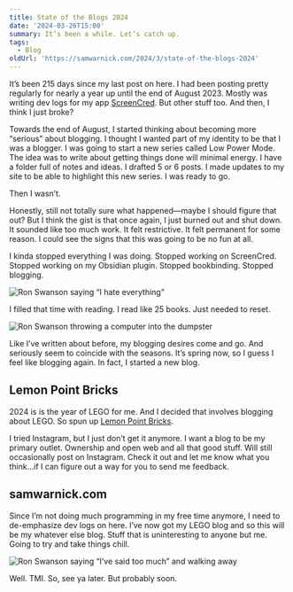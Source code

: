 ```yaml
---
title: State of the Blogs 2024
date: '2024-03-26T15:00'
summary: It’s been a while. Let’s catch up.
tags:
  - Blog
oldUrl: 'https://samwarnick.com/2024/3/state-of-the-blogs-2024'
---
```


It’s been 215 days since my last post on here. I had been posting pretty regularly for nearly a year up until the end of August 2023. Mostly was writing dev logs for my app [ScreenCred](https://screencred.app). But other stuff too. And then, I think I just broke?

Towards the end of August, I started thinking about becoming more “serious” about blogging. I thought I wanted part of my identity to be that I was a blogger. I was going to start a new series called Low Power Mode. The idea was to write about getting things done will minimal energy. I have a folder full of notes and ideas. I drafted 5 or 6 posts. I made updates to my site to be able to highlight this new series. I was ready to go.

Then I wasn’t.

Honestly, still not totally sure what happened—maybe I should figure that out? But I think the gist is that once again, I just burned out and shut down. It sounded like too much work. It felt restrictive. It felt permanent for some reason. I could see the signs that this was going to be no fun at all.

I kinda stopped everything I was doing. Stopped working on ScreenCred. Stopped working on my Obsidian plugin. Stopped bookbinding. Stopped blogging.

![Ron Swanson saying “I hate everything”](https://media.giphy.com/media/oWQixIs5FcHIs/giphy.gif?cid=ecf05e47su2xtzvnghnbyun2v5iwxpl6rtcyrj2gdehkv1rw&ep=v1_gifs_search&rid=giphy.gif&ct=g "The internet let me down and couldn’t find a gif of Ron Swanson saying 'This will be no fun at all.'")

I filled that time with reading. I read like 25 books. Just needed to reset.

![Ron Swanson throwing a computer into the dumpster](https://media.giphy.com/media/ktcUyw6mBlMVa/giphy.gif?cid=790b76117ltekczd8u17nhnyvp1rg6k9qc0ft3ypiisqzozk&ep=v1_gifs_search&rid=giphy.gif&ct=g "Not quite this bad. But not not this bad.")

Like I’ve written about before, my blogging desires come and go. And seriously seem to coincide with the seasons. It’s spring now, so I guess I feel like blogging again. In fact, I started a new blog.

## Lemon Point Bricks

2024 is is the year of LEGO for me. And I decided that involves blogging about LEGO. So spun up [Lemon Point Bricks](https://lemonpointbricks.com).

I tried Instagram, but I just don’t get it anymore. I want a blog to be my primary outlet. Ownership and open web and all that good stuff. Will still occasionally post on Instagram. Check it out and let me know what you think...if I can figure out a way for you to send me feedback.

## samwarnick.com

Since I’m not doing much programming in my free time anymore, I need to de-emphasize dev logs on here. I’ve now got my LEGO blog and so this will be my whatever else blog. Stuff that is uninteresting to anyone but me. Going to try and take things chill.

![Ron Swanson saying “I’ve said too much” and walking away](https://media.giphy.com/media/iofbYa67AbBg4/giphy.gif?cid=ecf05e470buel9r8a5ns1f9buwh5vbn6f8bvusin24ce5c5n&ep=v1_gifs_search&rid=giphy.gif&ct=g "I guess I relate to Ron Swanson")

Well. TMI. So, see ya later. But probably soon.
